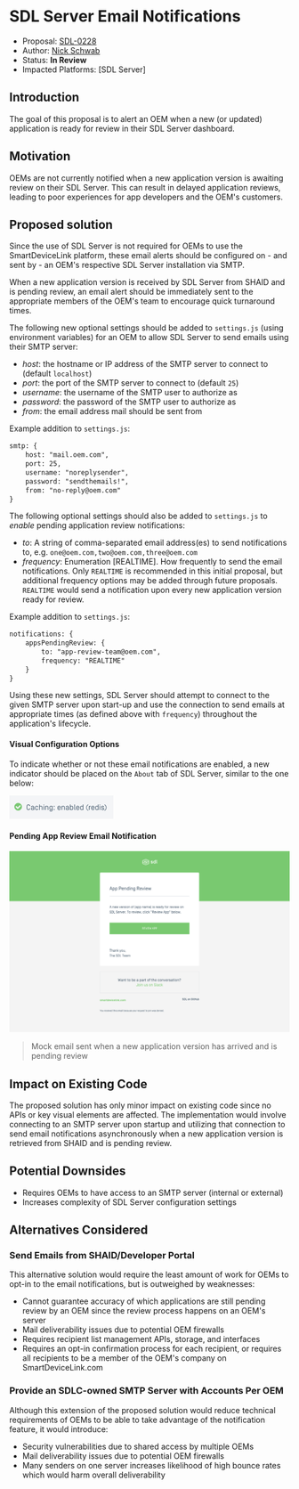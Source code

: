 # SDL Server Email Notifications

* Proposal: [SDL-0228](0228-sdl-server-email-notifications.md)
* Author: [Nick Schwab](https://github.com/nickschwab)
* Status: **In Review**
* Impacted Platforms: [SDL Server]

## Introduction

The goal of this proposal is to alert an OEM when a new (or updated) application is ready for review in their SDL Server dashboard.

## Motivation

OEMs are not currently notified when a new application version is awaiting review on their SDL Server. This can result in delayed application reviews, leading to poor experiences for app developers and the OEM's customers.

## Proposed solution

Since the use of SDL Server is not required for OEMs to use the SmartDeviceLink platform, these email alerts should be configured on - and sent by - an OEM's respective SDL Server installation via SMTP.

When a new application version is received by SDL Server from SHAID and is pending review, an email alert should be immediately sent to the appropriate members of the OEM's team to encourage quick turnaround times.

The following new optional settings should be added to `settings.js` (using environment variables) for an OEM to allow SDL Server to send emails using their SMTP server:
* *host*: the hostname or IP address of the SMTP server to connect to (default `localhost`)
* *port*: the port of the SMTP server to connect to (default `25`)
* *username*: the username of the SMTP user to authorize as
* *password*: the password of the SMTP user to authorize as
* *from*: the email address mail should be sent from

Example addition to `settings.js`:
```
smtp: {
    host: "mail.oem.com",
    port: 25,
    username: "noreplysender",
    password: "sendthemails!",
    from: "no-reply@oem.com"
}
```

The following optional settings should also be added to `settings.js` to _enable_ pending application review notifications:
* *to*: A string of comma-separated email address(es) to send notifications to, e.g. `one@oem.com,two@oem.com,three@oem.com`
* *frequency*: Enumeration [REALTIME]. How frequently to send the email notifications. Only `REALTIME` is recommended in this initial proposal, but additional frequency options may be added through future proposals. `REALTIME` would send a notification upon every new application version ready for review.

Example addition to `settings.js`:
```
notifications: {
    appsPendingReview: {
        to: "app-review-team@oem.com",
        frequency: "REALTIME"
    }
}
```

Using these new settings, SDL Server should attempt to connect to the given SMTP server upon start-up and use the connection to send emails at appropriate times (as defined above with `frequency`) throughout the application's lifecycle.


#### Visual Configuration Options
To indicate whether or not these email notifications are enabled, a new indicator should be placed on the `About` tab of SDL Server, similar to the one below:

![visual-config-preview][visual-config-preview]

#### Pending App Review Email Notification

![email-preview][email-preview]
> Mock email sent when a new application version has arrived and is pending review


## Impact on Existing Code
The proposed solution has only minor impact on existing code since no APIs or key visual elements are affected. The implementation would involve connecting to an SMTP server upon startup and utilizing that connection to send email notifications asynchronously when a new application version is retrieved from SHAID and is pending review.

## Potential Downsides
* Requires OEMs to have access to an SMTP server (internal or external)
* Increases complexity of SDL Server configuration settings

## Alternatives Considered

### Send Emails from SHAID/Developer Portal
This alternative solution would require the least amount of work for OEMs to opt-in to the email notifications, but is outweighed by weaknesses:
* Cannot guarantee accuracy of which applications are still pending review by an OEM since the review process happens on an OEM's server
* Mail deliverability issues due to potential OEM firewalls
* Requires recipient list management APIs, storage, and interfaces
* Requires an opt-in confirmation process for each recipient, or requires all recipients to be a member of the OEM's company on SmartDeviceLink.com

### Provide an SDLC-owned SMTP Server with Accounts Per OEM
Although this extension of the proposed solution would reduce technical requirements of OEMs to be able to take advantage of the notification feature, it would introduce:
* Security vulnerabilities due to shared access by multiple OEMs
* Mail deliverability issues due to potential OEM firewalls
* Many senders on one server increases likelihood of high bounce rates which would harm overall deliverability

[email-preview]: ../assets/proposals/0228-sdl-server-email-notifications/email-preview.jpg
[visual-config-preview]: ../assets/proposals/0228-sdl-server-email-notifications/visual-config-preview.png
